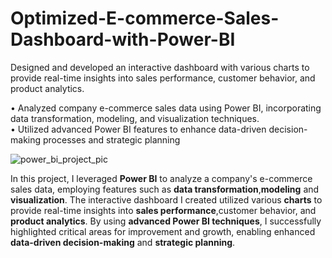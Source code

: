 # Optimized-E-commerce-Sales-Dashboard-with-Power-BI
Designed and developed an interactive dashboard with various charts to provide real-time insights into sales performance, customer behavior, and product analytics.


• Analyzed company e-commerce sales data using Power BI, incorporating data transformation, modeling, and visualization techniques.      
•	Utilized advanced Power BI features to enhance data-driven decision-making processes and strategic planning

![power_bi_project_pic](https://github.com/user-attachments/assets/cfb7575c-840d-44e9-a453-19edc6d9c533)


In this project, I leveraged **Power BI** to analyze a company's e-commerce sales data, employing features such as **data transformation**,**modeling**
and **visualization**. The interactive dashboard I created utilized various **charts** to provide real-time insights into **sales performance**,customer
behavior, and **product analytics**. By using **advanced Power BI techniques**, I successfully highlighted critical areas for improvement and
growth, enabling enhanced **data-driven decision-making** and **strategic planning**.
